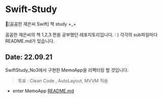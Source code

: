 # Swift-Study
📘[꼼꼼한 재은씨 Swift] 책 study +_+

꼼꼼한 재은씨의 책 1,2,3 편을 공부했던 레포지토리입니다. : )
각각의 sub파일마다 README.md가 있습니다.

## Date: 22.09.21

SwiftStudy_No3에서 구현한 MemoApp을 리펙터링 할 것입니다.

> 목표 : Clean Code , AutoLayout, MVVM 적용

- enter MemoApp <a href="https://github.com/SHcommit/Swift-Study/tree/master/SwiftStudy_No3/Ch01_menoApp">README.md</a>
